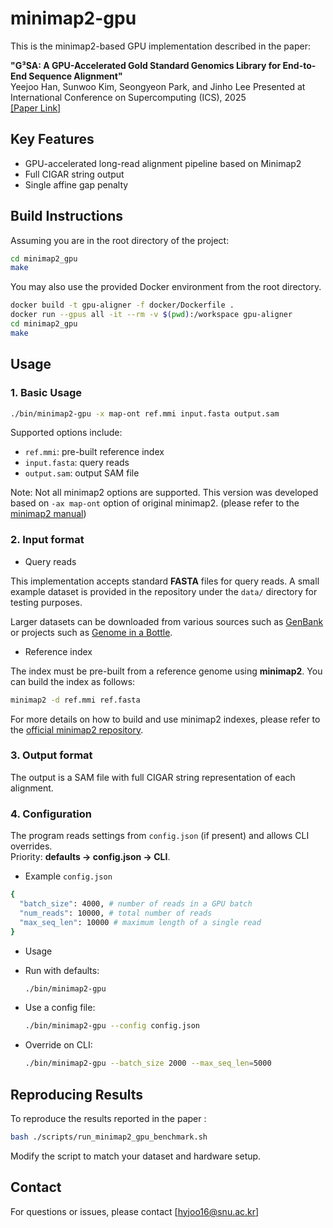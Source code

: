 # minimap2-gpu

This is the minimap2-based GPU implementation described in the paper:

**"G³SA: A GPU-Accelerated Gold Standard Genomics Library for End-to-End Sequence Alignment"**  
Yeejoo Han, Sunwoo Kim, Seongyeon Park, and Jinho Lee
Presented at International Conference on Supercomputing (ICS), 2025  
[[Paper Link]](https://dl.acm.org/doi/10.1145/3721145.3729516)


## Key Features

* GPU-accelerated long-read alignment pipeline based on Minimap2
* Full CIGAR string output
* Single affine gap penalty 

## Build Instructions

Assuming you are in the root directory of the project:

```bash
cd minimap2_gpu
make
````

You may also use the provided Docker environment from the root directory.

```bash
docker build -t gpu-aligner -f docker/Dockerfile .
docker run --gpus all -it --rm -v $(pwd):/workspace gpu-aligner
cd minimap2_gpu
make
```

## Usage

### 1. Basic Usage

```bash
./bin/minimap2-gpu -x map-ont ref.mmi input.fasta output.sam
```

Supported options include:

* `ref.mmi`: pre-built reference index
* `input.fasta`: query reads
* `output.sam`: output SAM file

Note: Not all minimap2 options are supported. This version was developed based on `-ax map-ont` option of original minimap2. (please refer to the [minimap2 manual](https://github.com/lh3/minimap2))

### 2. Input format

* Query reads

This implementation accepts standard **FASTA** files for query reads.
A small example dataset is provided in the repository under the `data/` directory for testing purposes.

Larger datasets can be downloaded from various sources such as [GenBank](https://www.ncbi.nlm.nih.gov/genbank/) or projects such as [Genome in a Bottle](https://www.nist.gov/programs-projects/genome-bottle). 

* Reference index
  
The index must be pre-built from a reference genome using **minimap2**. You can build the index as follows:

```bash
minimap2 -d ref.mmi ref.fasta
```

For more details on how to build and use minimap2 indexes, please refer to the [official minimap2 repository](https://github.com/lh3/minimap2).


### 3. Output format
The output is a SAM file with full CIGAR string representation of each alignment.

### 4. Configuration
The program reads settings from `config.json` (if present) and allows CLI overrides.  
Priority: **defaults → config.json → CLI**.

* Example `config.json`
```bash
{
  "batch_size": 4000, # number of reads in a GPU batch
  "num_reads": 10000, # total number of reads
  "max_seq_len": 10000 # maximum length of a single read
}
```

* Usage
- Run with defaults:  
  ```bash
  ./bin/minimap2-gpu
  ```
- Use a config file:  
  ```bash
  ./bin/minimap2-gpu --config config.json
  ```
- Override on CLI:  
  ```bash
  ./bin/minimap2-gpu --batch_size 2000 --max_seq_len=5000
  ```

## Reproducing Results

To reproduce the results reported in the paper :

```bash
bash ./scripts/run_minimap2_gpu_benchmark.sh
```

Modify the script to match your dataset and hardware setup.

## Contact

For questions or issues, please contact \[[hyjoo16@snu.ac.kr](mailto:hyjoo16@snu.ac.kr)]


